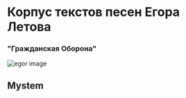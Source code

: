 
# Корпус текстов песен Егора Летова #
### "Гражданская Оборона"









![egor image](https://sun9-33.userapi.com/c543104/v543104740/ff5b/127KAzdw_UI.jpg)

## Mystem
[Тексты, лемматизированные в Mystem]: https://drive.google.com/drive/folders/1yWufARbfCB8lO3J1MPvItdyefYHSiKtk?usp=sharing
